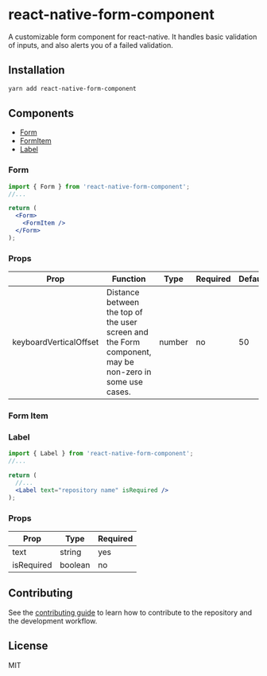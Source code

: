 # react-native-form-component

A customizable form component for react-native. It handles basic validation of inputs, and also alerts you of a failed validation.

## Installation

```sh
yarn add react-native-form-component
```

## Components

- [Form](#form)
- [FormItem](#form-item)
- [Label](#label)

### Form

```jsx
import { Form } from 'react-native-form-component';
//...

return (
  <Form>
    <FormItem />
  </Form>
);
```

### Props

| Prop                   | Function                                                                                               | Type   | Required | Default | Platform |
| ---------------------- | ------------------------------------------------------------------------------------------------------ | ------ | -------- | ------- | -------- |
| keyboardVerticalOffset | Distance between the top of the user screen and the Form component, may be non-zero in some use cases. | number | no       | 50      | ios      |

### Form Item

### Label

```jsx
import { Label } from 'react-native-form-component';
//...

return (
  //...
  <Label text="repository name" isRequired />
);
```

### Props

| Prop       | Type    | Required |
| ---------- | ------- | -------- |
| text       | string  | yes      |
| isRequired | boolean | no       |

## Contributing

See the [contributing guide](CONTRIBUTING.md) to learn how to contribute to the repository and the development workflow.

## License

MIT
